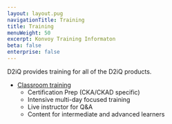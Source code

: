 ```yaml
---
layout: layout.pug
navigationTitle: Training
title: Training
menuWeight: 50
excerpt: Konvoy Training Informaton
beta: false
enterprise: false
---
```


<!-- markdownlint-disable MD004 MD007 MD025 MD030 -->

D2iQ provides training for all of the D2iQ products.

- [Classroom training](https://d2iq.com/services-and-support)
  - Certification Prep (CKA/CKAD specific)
  - Intensive multi-day focused training
  - Live instructor for Q&A
  - Content for intermediate and advanced learners
